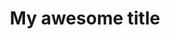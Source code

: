 ---
title: My awesome title
top: 
date: 
categories: 
    - 分类1
    - 分类2
tags: 
    - 标签1
    - 标签2
mp3: 
cover: 
---